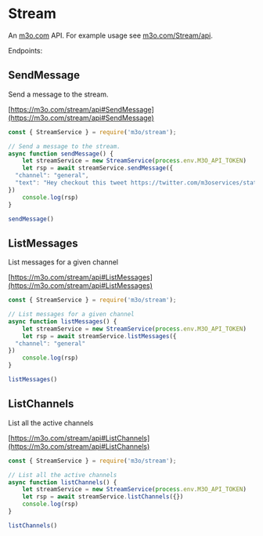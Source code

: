 # Stream

An [m3o.com](https://m3o.com) API. For example usage see [m3o.com/Stream/api](https://m3o.com/Stream/api).

Endpoints:

## SendMessage

Send a message to the stream.


[https://m3o.com/stream/api#SendMessage](https://m3o.com/stream/api#SendMessage)

```js
const { StreamService } = require('m3o/stream');

// Send a message to the stream.
async function sendMessage() {
	let streamService = new StreamService(process.env.M3O_API_TOKEN)
	let rsp = await streamService.sendMessage({
  "channel": "general",
  "text": "Hey checkout this tweet https://twitter.com/m3oservices/status/1455291054295498752"
})
	console.log(rsp)
}

sendMessage()
```
## ListMessages

List messages for a given channel


[https://m3o.com/stream/api#ListMessages](https://m3o.com/stream/api#ListMessages)

```js
const { StreamService } = require('m3o/stream');

// List messages for a given channel
async function listMessages() {
	let streamService = new StreamService(process.env.M3O_API_TOKEN)
	let rsp = await streamService.listMessages({
  "channel": "general"
})
	console.log(rsp)
}

listMessages()
```
## ListChannels

List all the active channels


[https://m3o.com/stream/api#ListChannels](https://m3o.com/stream/api#ListChannels)

```js
const { StreamService } = require('m3o/stream');

// List all the active channels
async function listChannels() {
	let streamService = new StreamService(process.env.M3O_API_TOKEN)
	let rsp = await streamService.listChannels({})
	console.log(rsp)
}

listChannels()
```
